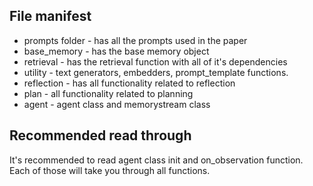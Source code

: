 ## File manifest
 - prompts folder - has all the prompts used in the paper
 - base_memory - has the base memory object
 - retrieval - has the retrieval function with all of it's dependencies
 - utility - text generators, embedders, prompt_template functions.
 - reflection - has all functionality related to reflection
 - plan - all functionality related to planning
 - agent - agent class and memorystream class

## Recommended read through
It's recommended to read agent class init and on_observation function. Each of those will take you through all functions.
